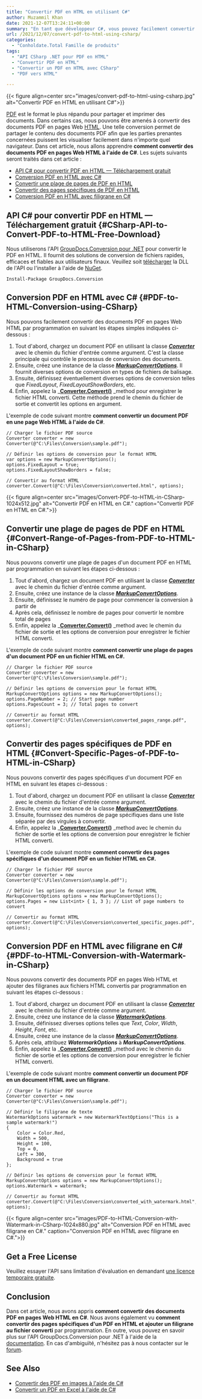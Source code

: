 ```yaml
---
title: "Convertir PDF en HTML en utilisant C#"
author: Muzammil Khan
date: 2021-12-07T13:24:11+00:00
summary: "En tant que développeur C#, vous pouvez facilement convertir vos documents PDF en pages Web HTML. Dans cet article, vous apprendrez <strong>à convertir des documents PDF en pages Web HTML à l'aide de C#</strong> ."
url: /2021/12/07/convert-pdf-to-html-using-csharp/
categories:
  - "Conholdate.Total Famille de produits"
tags:
  - "API CSharp .NET pour PDF en HTML"
  - "Convertir PDF en HTML"
  - "Convertir un PDF en HTML avec CSharp"
  - "PDF vers HTML"

---
```



{{< figure align=center src="images/convert-pdf-to-html-using-csharp.jpg" alt="Convertir PDF en HTML en utilisant C#">}}
 

[PDF][2] est le format le plus répandu pour partager et imprimer des documents. Dans certains cas, nous pouvons être amenés à convertir des documents PDF en pages Web [HTML][3]. Une telle conversion permet de partager le contenu des documents PDF afin que les parties prenantes concernées puissent les visualiser facilement dans n'importe quel navigateur. Dans cet article, nous allons apprendre **comment convertir des documents PDF en pages Web HTML à l'aide de C#**.
Les sujets suivants seront traités dans cet article :
  * [API C# pour convertir PDF en HTML — Téléchargement gratuit][4]
  * [Conversion PDF en HTML avec C#][5]
  * [Convertir une plage de pages de PDF en HTML][6]
  * [Convertir des pages spécifiques de PDF en HTML][7]
  * [Conversion PDF en HTML avec filigrane en C#][8]

## API C# pour convertir PDF en HTML — Téléchargement gratuit {#CSharp-API-to-Convert-PDF-to-HTML-Free-Download}

Nous utiliserons l'API [GroupDocs.Conversion pour .NET][9] pour convertir le PDF en HTML. Il fournit des solutions de conversion de fichiers rapides, efficaces et fiables aux utilisateurs finaux. Veuillez soit [télécharger][10] la DLL de l'API ou l'installer à l'aide de [NuGet][11].
<pre class="wp-block-code"><code>Install-Package GroupDocs.Conversion</code></pre>
## Conversion PDF en HTML avec C# {#PDF-to-HTML-Conversion-using-CSharp}

Nous pouvons facilement convertir des documents PDF en pages Web HTML par programmation en suivant les étapes simples indiquées ci-dessous :
  1. Tout d'abord, chargez un document PDF en utilisant la classe **_[Converter][12]_** avec le chemin du fichier d'entrée comme argument. C'est la classe principale qui contrôle le processus de conversion des documents.
  2. Ensuite, créez une instance de la classe [**_MarkupConvertOptions_**][13]. Il fournit diverses options de conversion en types de fichiers de balisage.
  3. Ensuite, définissez éventuellement diverses options de conversion telles que _FixedLayout_, _FixedLayoutShowBorders_, etc.
  4. Enfin, appelez la _**[Converter.Convert()][14]** _method pour enregistrer le fichier HTML converti. Cette méthode prend le chemin du fichier de sortie et convertit les options en argument.

L'exemple de code suivant montre **comment convertir **un document PDF** en une page Web HTML à l'aide de C#**.
```
// Charger le fichier PDF source
Converter converter = new Converter(@"C:\Files\Conversion\sample.pdf");

// Définir les options de conversion pour le format HTML
var options = new MarkupConvertOptions();
options.FixedLayout = true;
options.FixedLayoutShowBorders = false;

// Convertir au format HTML
converter.Convert(@"C:\Files\Conversion\converted.html", options);
```

{{< figure align=center src="images/Convert-PDF-to-HTML-in-CSharp-1024x512.jpg" alt="Convertir PDF en HTML en C#." caption="Convertir PDF en HTML en C#.">}}
 

## Convertir une plage de pages de PDF en HTML {#Convert-Range-of-Pages-from-PDF-to-HTML-in-CSharp}

Nous pouvons convertir une plage de pages d'un document PDF en HTML par programmation en suivant les étapes ci-dessous :
  1. Tout d'abord, chargez un document PDF en utilisant la classe **_[Converter][12]_** avec le chemin du fichier d'entrée comme argument.
  2. Ensuite, créez une instance de la classe [**_MarkupConvertOptions_**][13].
  3. Ensuite, définissez le numéro de page pour commencer la conversion à partir de
  4. Après cela, définissez le nombre de pages pour convertir le nombre total de pages
  5. Enfin, appelez la _**[Converter.Convert()][14]** _method avec le chemin du fichier de sortie et les options de conversion pour enregistrer le fichier HTML converti.

L'exemple de code suivant montre **comment convertir **une plage de pages d'un document PDF** en un fichier HTML en C#.**
```
// Charger le fichier PDF source
Converter converter = new Converter(@"C:\Files\Conversion\sample.pdf");

// Définir les options de conversion pour le format HTML
MarkupConvertOptions options = new MarkupConvertOptions();
options.PageNumber = 2; // Start page number
options.PagesCount = 3; // Total pages to convert

// Convertir au format HTML
converter.Convert(@"C:\Files\Conversion\converted_pages_range.pdf", options);
```

## Convertir des pages spécifiques de PDF en HTML {#Convert-Specific-Pages-of-PDF-to-HTML-in-CSharp}

Nous pouvons convertir des pages spécifiques d'un document PDF en HTML en suivant les étapes ci-dessous :
  1. Tout d'abord, chargez un document PDF en utilisant la classe **_[Converter][12]_** avec le chemin du fichier d'entrée comme argument.
  2. Ensuite, créez une instance de la classe [**_MarkupConvertOptions_**][13].
  3. Ensuite, fournissez des numéros de page spécifiques dans une liste séparée par des virgules à convertir.
  4. Enfin, appelez la _**[Converter.Convert()][14]** _method avec le chemin du fichier de sortie et les options de conversion pour enregistrer le fichier HTML converti.

L'exemple de code suivant montre **comment convertir **des pages spécifiques d'un document PDF** en un fichier HTML en C#.**
```
// Charger le fichier PDF source
Converter converter = new Converter(@"C:\Files\Conversion\sample.pdf");

// Définir les options de conversion pour le format HTML
MarkupConvertOptions options = new MarkupConvertOptions();
options.Pages = new List<int> { 1, 3 }; // List of page numbers to convert

// Convertir au format HTML
converter.Convert(@"C:\Files\Conversion\converted_specific_pages.pdf", options);
```

## Conversion PDF en HTML avec filigrane en C# {#PDF-to-HTML-Conversion-with-Watermark-in-CSharp}

Nous pouvons convertir des documents PDF en pages Web HTML et ajouter des filigranes aux fichiers HTML convertis par programmation en suivant les étapes ci-dessous :
  1. Tout d'abord, chargez un document PDF en utilisant la classe **_[Converter][12]_** avec le chemin du fichier d'entrée comme argument.
  2. Ensuite, créez une instance de la classe _**[WatermarkOptions][16]**_.
  3. Ensuite, définissez diverses options telles que _Text_, _Color_, _Width_, _Height_, _Font_, etc.
  4. Ensuite, créez une instance de la classe [**_MarkupConvertOptions_**][13].
  5. Après cela, attribuez _**WatermarkOptions**_ à **_MarkupConvertOptions_**.
  6. Enfin, appelez la _**[Converter.Convert()][14]** _method avec le chemin du fichier de sortie et les options de conversion pour enregistrer le fichier HTML converti.

L'exemple de code suivant montre **comment convertir un document PDF en un document HTML avec un filigrane**.
```
// Charger le fichier PDF source
Converter converter = new Converter(@"C:\Files\Conversion\sample.pdf");

// Définir le filigrane de texte
WatermarkOptions watermark = new WatermarkTextOptions("This is a sample watermark!")
{
    Color = Color.Red,
    Width = 500,
    Height = 100,
    Top = 0,
    Left = 300,
    Background = true
};

// Définir les options de conversion pour le format HTML
MarkupConvertOptions options = new MarkupConvertOptions();
options.Watermark = watermark;

// Convertir au format HTML
converter.Convert(@"C:\Files\Conversion\converted_with_watermark.html", options);
```

{{< figure align=center src="images/PDF-to-HTML-Conversion-with-Watermark-in-CSharp-1024x880.jpg" alt="Conversion PDF en HTML avec filigrane en C#." caption="Conversion PDF en HTML avec filigrane en C#.">}}
 

## Get a Free License

Veuillez essayer l'API sans limitation d'évaluation en demandant [une licence temporaire gratuite][18].
## Conclusion

Dans cet article, nous avons appris **comment convertir des documents PDF en pages Web HTML en C#**. Nous avons également vu **comment convertir des pages spécifiques d'un PDF en HTML et ajouter un filigrane au fichier converti** par programmation. En outre, vous pouvez en savoir plus sur l'API GroupDocs.Conversion pour .NET à l'aide de la [documentation][19]. En cas d'ambiguïté, n'hésitez pas à nous contacter sur le [forum][20].
## See Also

  * [Convertir des PDF en images à l'aide de C#][21]
  * [Convertir un PDF en Excel à l'aide de C#][22]

 [1]: https://blog.conholdate.com/wp-content/uploads/sites/27/2021/12/convert-pdf-to-html-using-csharp.jpg
 [2]: https://docs.fileformat.com/pdf/
 [3]: https://docs.fileformat.com/web/html/
 [4]: #CSharp-API-to-Convert-PDF-to-HTML-Free-Download
 [5]: #PDF-to-HTML-Conversion-using-CSharp
 [6]: #Convert-Range-of-Pages-from-PDF-to-HTML-in-CSharp
 [7]: #Convert-Specific-Pages-of-PDF-to-HTML-in-CSharp
 [8]: #PDF-to-HTML-Conversion-with-Watermark-in-CSharp
 [9]: https://products.groupdocs.com/conversion/net
 [10]: https://downloads.groupdocs.com/conversion/net
 [11]: https://www.nuget.org/packages/groupdocs.conversion
 [12]: https://apireference.groupdocs.com/conversion/net/groupdocs.conversion/Converter
 [13]: https://apireference.groupdocs.com/conversion/net/groupdocs.conversion.options.convert/markupconvertoptions
 [14]: https://apireference.groupdocs.com/conversion/net/groupdocs.conversion.converter/convert/methods/16
 [15]: https://blog.conholdate.com/wp-content/uploads/sites/27/2021/12/Convert-PDF-to-HTML-in-CSharp.jpg
 [16]: https://apireference.groupdocs.com/conversion/net/groupdocs.conversion.options.convert/WatermarkOptions
 [17]: https://blog.conholdate.com/wp-content/uploads/sites/27/2021/12/PDF-to-HTML-Conversion-with-Watermark-in-CSharp.jpg
 [18]: https://purchase.conholdate.com/temporary-license
 [19]: https://docs.groupdocs.com/conversion/net/
 [20]: https://forum.groupdocs.com/c/conversion/11
 [21]: https://blog.conholdate.com/2021/09/23/convert-pdf-to-images-using-csharp/
 [22]: https://blog.conholdate.com/2021/03/31/convert-pdf-to-excel-using-csharp/





